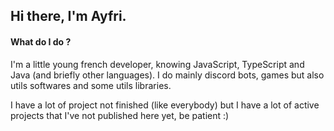 ## Hi there, I'm Ayfri.
#### What do I do ?
I'm a little young french developer, knowing JavaScript, TypeScript and Java (and briefly other languages).
I do mainly discord bots, games but also utils softwares and some utils libraries.

I have a lot of project not finished (like everybody) but I have a lot of active projects that I've not published here yet, be patient :)
